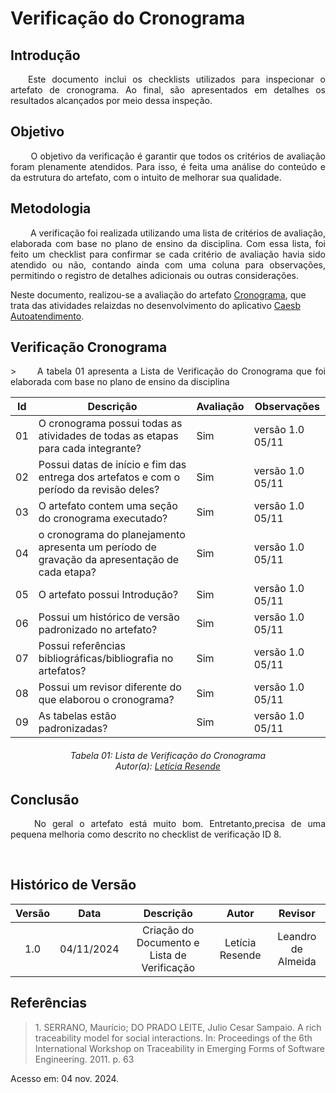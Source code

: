 # Verificação do Cronograma

## Introdução
<p align="justify">
&emsp;&emsp;Este documento inclui os checklists utilizados para inspecionar o artefato de cronograma. Ao final, são apresentados em detalhes os resultados alcançados por meio dessa inspeção.
</p>

## Objetivo

<p align="justify">
&emsp;&emsp; O objetivo da verificação é garantir que todos os critérios de avaliação foram plenamente atendidos. Para isso, é feita uma análise do conteúdo e da estrutura do artefato, com o intuito de melhorar sua qualidade.
</p>

## Metodologia
<p align="justify">
&emsp;&emsp; A verificação foi realizada utilizando uma lista de critérios de avaliação, elaborada com base no plano de ensino da disciplina. Com essa lista, foi feito um checklist para confirmar se cada critério de avaliação havia sido atendido ou não, contando ainda com uma coluna para observações, permitindo o registro de detalhes adicionais ou outras considerações.

Neste documento, realizou-se a avaliação do artefato <a href="https://github.com/Requisitos-de-Software/2024.2-CAESB-Autoatendimento">Cronograma</a>, que trata das atividades relaizdas no desenvolvimento do aplicativo <a href="https://github.com/Requisitos-de-Software/2024.2-CAESB-Autoatendimento">Caesb Autoatendimento</a>.
</p>


## Verificação Cronograma
<p align="justify">>
&emsp;&emsp;A tabela 01 apresenta a Lista de Verificação do Cronograma que foi elaborada com base no plano de ensino da disciplina
</p>

| Id | Descrição                                                                                    | Avaliação | Observações |
|----|----------------------------------------------------------------------------------------------|-----------|-------------|
| 01 | O cronograma possui todas as atividades de todas as etapas para cada integrante?             |    Sim       |  versão 1.0 05/11           |
| 02 | Possui datas de início e fim das entrega dos artefatos e com o período da revisão deles?     |   Sim        | versão 1.0   05/11         |
| 03 | O artefato contem uma seção do cronograma executado?                                         |    Sim       | versão 1.0  05/11          |
| 04 | o cronograma do planejamento apresenta um período de gravação da apresentação de cada etapa? |    Sim       | versão 1.0   05/11        |
| 05 | O artefato possui Introdução?                                                                |    Sim       | versão 1.0  05/11         |
| 06 | Possui um histórico de versão padronizado no artefato?                                       |  Sim         | versão 1.0     05/11      |
| 07 | Possui referências bibliográficas/bibliografia no artefatos?                                 |    Sim       | versão 1.0    05/11      |
| 08 | Possui um revisor diferente do que elaborou o cronograma?                                    |    Sim       | versão 1.0  05/11        |
| 09 | As tabelas estão padronizadas?                                                               |    Sim       | versão 1.0  05/11          |

<p align="justify">
<h6 align = "center"> Tabela 01: Lista de Verificação do Cronograma
<br> Autor(a): <a href="https://github.com/LeticiaResende23">Letícia Resende</a></h6>
</p>

## Conclusão
<p align="justify">
&emsp;&emsp; No geral o artefato está muito bom. Entretanto,precisa de uma pequena melhoria como descrito no checklist de verificação ID 8.
</p>

<br>

## Histórico de Versão

| Versão |    Data    |      Descrição       |  Autor  | Revisor |
| :----: | :--------: | :------------------: | :-----: | :-----: |
|  1.0   | 04/11/2024 | Criação do Documento e Lista de Verificação | Letícia Resende | Leandro de Almeida|



## Referências

> <p id="1">1. SERRANO, Maurício; DO PRADO LEITE, Julio Cesar Sampaio. A rich traceability model for social interactions. In: Proceedings of the 6th International Workshop on Traceability in Emerging Forms of Software Engineering. 2011. p. 63
   Acesso em: 04 nov. 2024.
</p>
